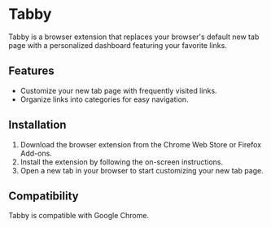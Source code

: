 #  Tabby

Tabby is a browser extension that replaces your browser's default new tab page with a personalized dashboard featuring your favorite links.

## Features

- Customize your new tab page with frequently visited links.
- Organize links into categories for easy navigation.

## Installation

1. Download the browser extension from the Chrome Web Store or Firefox Add-ons.
2. Install the extension by following the on-screen instructions.
3. Open a new tab in your browser to start customizing your new tab page.

## Compatibility

Tabby is compatible with Google Chrome.